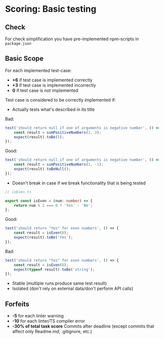 # Scoring: Basic testing

## Check

For check simplification you have pre-implemented npm-scripts in `package.json`

## Basic Scope

For each implemented test-case:

- **+6** if test case is implemented correctly
- **+3** if test case is implemented incorrectly
- **0** if test case is not implemented

Test case is considered to be correctly implemented if:  

- Actually tests what's described in its title

Bad:

```ts
test('should return null if one of arguments is negative number', () => {
    const result = sumPositiveNumbers(2, 3);
    expect(result).toBe(5);
});
```

Good:

```ts
test('should return null if one of arguments is negative number', () => {
    const result = sumPositiveNumbers(1, -1);
    expect(result).toBeNull();
});
```

- Doesn't break in case if we break functionality that is being tested

```ts
// isEven.ts

export const isEven = (num: number) => {
    return num % 2 === 0 ? 'Yes' : 'No';
};
```

Good:

```ts
test('should return "Yes" for even numbers', () => {
    const result = isEven(8);
    expect(result).toBe('Yes');
});
```

Bad:

```ts
test('should return "Yes" for even numbers', () => {
    const result = isEven(8);
    expect(typeof result).toBe('string');
});
```

- Stable (multiple runs produce same test result)
- Isolated (don't rely on external data/don't perform API calls)

## Forfeits

- **-5** for each linter warning
- **-10** for each linter/TS compiler error
- **-30% of total task score** Commits after deadline (except commits that affect only Readme.md, .gitignore, etc.)
